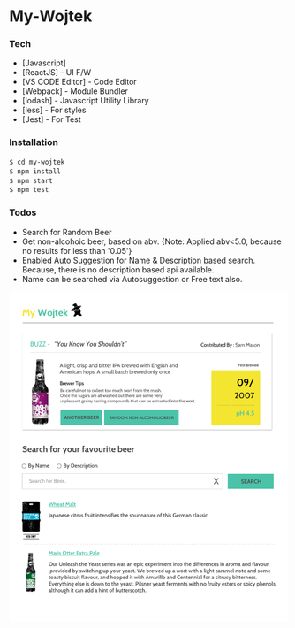 # My-Wojtek

### Tech
* [Javascript]
* [ReactJS] - UI F/W
* [VS CODE Editor] - Code Editor
* [Webpack] - Module Bundler
* [lodash] - Javascript Utility Library
* [less] - For styles
* [Jest] - For Test

### Installation

```sh
$ cd my-wojtek
$ npm install 
$ npm start
$ npm test
```

### Todos
 - Search for Random Beer
 - Get non-alcohoic beer, based on abv. {Note: Applied abv<5.0, because no results for less than '0.05'}
 - Enabled Auto Suggestion for Name & Description based search. Because, there is no description based api available.
 - Name can be searched via Autosuggestion or Free text also.


![alt text](https://github.com/jaiatearth/my-wojtek/blob/master/my-wojtek.png)


